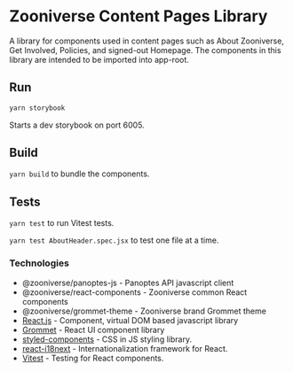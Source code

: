 # Zooniverse Content Pages Library

A library for components used in content pages such as About Zooniverse, Get Involved, Policies, and signed-out Homepage. The components in this library are intended to be imported into app-root.

## Run

```sh
yarn storybook
```

Starts a dev storybook on port 6005.

## Build

`yarn build` to bundle the components.

## Tests

`yarn test` to run Vitest tests.

`yarn test AboutHeader.spec.jsx` to test one file at a time.

### Technologies

- @zooniverse/panoptes-js - Panoptes API javascript client
- @zooniverse/react-components - Zooniverse common React components
- @zooniverse/grommet-theme - Zooniverse brand Grommet theme
- [React.js](https://reactjs.org/)  - Component, virtual DOM based javascript library
- [Grommet](https://v2.grommet.io/components) - React UI component library
- [styled-components](https://www.styled-components.com/) - CSS in JS styling library.
- [react-i18next](https://react.i18next.com/) - Internationalization framework for React.
- [Vitest](https://vitest.dev/) - Testing for React components.
